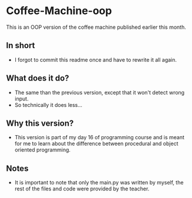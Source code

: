 # Coffee-Machine-oop
This is an OOP version of the coffee machine published earlier this month.

## In short
- I forgot to commit this readme once and have to rewrite it all again.

## What does it do?
- The same than the previous version, except that it won't detect wrong input.
- So technically it does less...

## Why this version?
- This version is part of my day 16 of programming course and is meant for me to learn about the difference between procedural and object oriented programming.

## Notes
- It is important to note that only the main.py was written by myself, the rest of the files and code were provided by the teacher.

